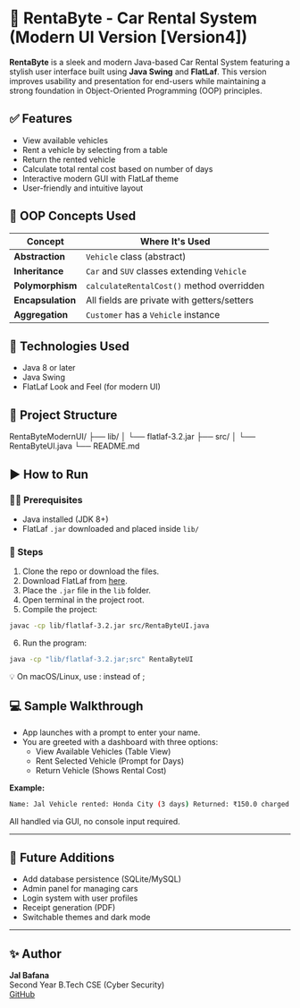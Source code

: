 # 🚗 RentaByte - Car Rental System (Modern UI Version [Version4])

**RentaByte** is a sleek and modern Java-based Car Rental System featuring a stylish user interface built using **Java Swing** and **FlatLaf**. This version improves usability and presentation for end-users while maintaining a strong foundation in Object-Oriented Programming (OOP) principles.

## ✅ Features

- View available vehicles
- Rent a vehicle by selecting from a table
- Return the rented vehicle
- Calculate total rental cost based on number of days
- Interactive modern GUI with FlatLaf theme
- User-friendly and intuitive layout

## 🧠 OOP Concepts Used

| Concept           | Where It's Used                             |
| ----------------- | ------------------------------------------- |
| **Abstraction**   | `Vehicle` class (abstract)                  |
| **Inheritance**   | `Car` and `SUV` classes extending `Vehicle` |
| **Polymorphism**  | `calculateRentalCost()` method overridden   |
| **Encapsulation** | All fields are private with getters/setters |
| **Aggregation**   | `Customer` has a `Vehicle` instance         |

## 💠 Technologies Used

- Java 8 or later
- Java Swing
- FlatLaf Look and Feel (for modern UI)

## 📁 Project Structure

RentaByteModernUI/
├── lib/
│   └── flatlaf-3.2.jar
├── src/
│   └── RentaByteUI.java
└── README.md    


## ▶️ How to Run

### 🧑‍💻 Prerequisites

- Java installed (JDK 8+)
- FlatLaf `.jar` downloaded and placed inside `lib/`

### 📌 Steps

1. Clone the repo or download the files.
2. Download FlatLaf from [here](https://repo1.maven.org/maven2/com/formdev/flatlaf/3.2/flatlaf-3.2.jar).
3. Place the `.jar` file in the `lib` folder.
4. Open terminal in the project root.
5. Compile the project:
```bash
javac -cp lib/flatlaf-3.2.jar src/RentaByteUI.java
```
6. Run the program:
```bash
java -cp "lib/flatlaf-3.2.jar;src" RentaByteUI
```
💡 On macOS/Linux, use : instead of ;

## 💻 Sample Walkthrough

- App launches with a prompt to enter your name.
- You are greeted with a dashboard with three options:
  - View Available Vehicles (Table View)
  - Rent Selected Vehicle (Prompt for Days)
  - Return Vehicle (Shows Rental Cost)

**Example:**
```bash
Name: Jal Vehicle rented: Honda City (3 days) Returned: ₹150.0 charged.
```
All handled via GUI, no console input required.

---

## 🌱 Future Additions

- Add database persistence (SQLite/MySQL)
- Admin panel for managing cars
- Login system with user profiles
- Receipt generation (PDF)
- Switchable themes and dark mode

---

## ✨ Author

**Jal Bafana**  
Second Year B.Tech CSE (Cyber Security)  
[GitHub](https://github.com/Jal-Bafana)
